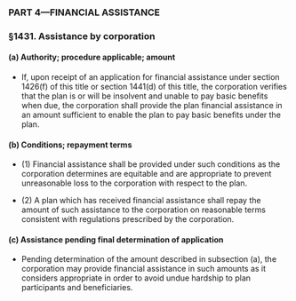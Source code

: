 ### PART 4—FINANCIAL ASSISTANCE

### §1431. Assistance by corporation
#### (a) Authority; procedure applicable; amount
* If, upon receipt of an application for financial assistance under section 1426(f) of this title or section 1441(d) of this title, the corporation verifies that the plan is or will be insolvent and unable to pay basic benefits when due, the corporation shall provide the plan financial assistance in an amount sufficient to enable the plan to pay basic benefits under the plan.

#### (b) Conditions; repayment terms
* (1) Financial assistance shall be provided under such conditions as the corporation determines are equitable and are appropriate to prevent unreasonable loss to the corporation with respect to the plan.

* (2) A plan which has received financial assistance shall repay the amount of such assistance to the corporation on reasonable terms consistent with regulations prescribed by the corporation.

#### (c) Assistance pending final determination of application
* Pending determination of the amount described in subsection (a), the corporation may provide financial assistance in such amounts as it considers appropriate in order to avoid undue hardship to plan participants and beneficiaries.